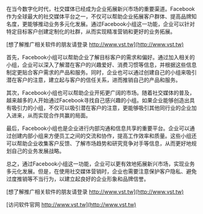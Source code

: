 在当今数字化时代，社交媒体已经成为企业拓展新兴市场的重要渠道。Facebook作为全球最大的社交媒体平台之一，不仅可以帮助企业拓展客户群体、提高品牌知名度，更能够推动业务多元化发展。通过Facebook小组这一功能，企业可以针对特定目标客户创建定制化的社群，从而实现精准营销和更好的业务拓展。

[想了解推广相关软件的朋友请登录 http://www.vst.tw](http://www.vst.tw)

首先，Facebook小组可以帮助企业了解目标客户的需求和偏好。通过加入相关的小组，企业可以深入了解潜在客户的兴趣爱好、消费习惯等信息，并根据这些信息制定更贴合客户需求的产品和服务。同时，企业也可以通过创建自己的小组来吸引潜在客户的注意，建立起与客户的信任关系，进而推销自己的产品和服务。

其次，Facebook小组也可以帮助企业开拓更广阔的市场。随着社交媒体的普及，越来越多的人开始通过Facebook寻找自己感兴趣的小组。如果企业能够创造出具有吸引力的小组，不仅可以吸引潜在客户的注意，更能够吸引其他同行业的企业加入进来，从而实现合作共赢的局面。

最后，Facebook小组也是企业进行内部沟通和信息共享的重要平台。企业可以通过创建内部小组来方便员工之间的交流和协作，提高工作效率和质量。这些小组还可以帮助企业收集客户反馈、了解市场趋势和研究竞争对手等信息，从而更好地规划自己的业务发展战略。

总之，通过Facebook小组这一功能，企业可以更有效地拓展新兴市场，实现业务多元化发展。但是，在使用社交媒体营销时，企业也需要注意保护客户隐私、避免过度推销等不当行为，以建立起良好的企业形象和品牌信誉。

[想了解推广相关软件的朋友请登录 http://www.vst.tw](http://www.vst.tw)


[访问软件官网 http://www.vst.tw](http://www.vst.tw)

